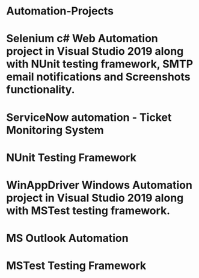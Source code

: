 # Automation-Projects
# Selenium c# Web Automation project in Visual Studio 2019 along with NUnit testing framework, SMTP email notifications and Screenshots functionality.
# ServiceNow automation - Ticket Monitoring System
# NUnit Testing Framework

# WinAppDriver Windows Automation project in Visual Studio 2019 along with MSTest testing framework.
# MS Outlook Automation
# MSTest Testing Framework
